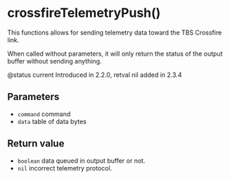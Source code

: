 # crossfireTelemetryPush\(\)

This functions allows for sending telemetry data toward the TBS Crossfire link.

When called without parameters, it will only return the status of the output buffer without sending anything.

@status current Introduced in 2.2.0, retval nil added in 2.3.4

## Parameters

* `command` command
* `data` table of data bytes

## Return value

* `boolean` data queued in output buffer or not.
* `nil` incorrect telemetry protocol.

